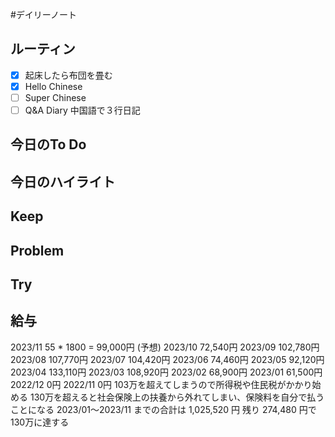 #デイリーノート
## ルーティン
- [x] 起床したら布団を畳む
- [x] Hello Chinese
- [ ] Super Chinese
- [ ] Q&A Diary 中国語で３行日記
## 今日のTo Do
## 今日のハイライト
## Keep
## Problem
## Try
## 給与
2023/11 55 * 1800 = 99,000円 (予想)
2023/10 72,540円
2023/09 102,780円
2023/08 107,770円
2023/07 104,420円
2023/06 74,460円
2023/05 92,120円
2023/04 133,110円
2023/03 108,920円
2023/02 68,900円
2023/01 61,500円
2022/12 0円
2022/11 0円
103万を超えてしまうので所得税や住民税がかかり始める
130万を超えると社会保険上の扶養から外れてしまい、保険料を自分で払うことになる
2023/01〜2023/11 までの合計は 1,025,520 円
残り 274,480 円で130万に達する
